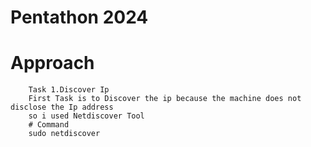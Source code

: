 # Pentathon 2024
# Approach
        Task 1.Discover Ip
        First Task is to Discover the ip because the machine does not disclose the Ip address 
        so i used Netdiscover Tool
        # Command
        sudo netdiscover
    
